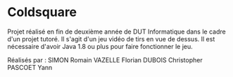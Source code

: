 # Coldsquare 
Projet réalisé en fin de deuxième année de DUT Informatique dans le cadre d'un projet tutoré.
Il s'agit d'un jeu vidéo de tirs en vue de dessus.
Il est nécessaire d'avoir Java 1.8 ou plus pour faire fonctionner le jeu.

Réalisés par :
SIMON Romain
VAZELLE Florian
DUBOIS Christopher
PASCOET Yann
